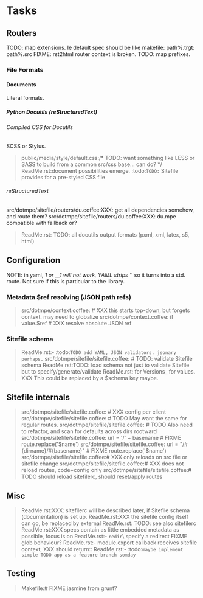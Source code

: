 # Tasks

## Routers

TODO: map extensions. Ie default spec should be like makefile: path%.trgt: path%.src
FIXME: rst2html router context is broken.
TODO: map prefixes.

### File Formats

#### Documents
Literal formats.

##### Python Docutils (reStructuredText)

###### Compiled CSS for Docutils
SCSS or Stylus.

> public/media/style/default.css:/* TODO: want something like LESS or SASS to build from a common src/css base... can do? */
> ReadMe.rst:document possibilities emerge. :todo:`TODO:` Sitefile provides for a pre-styled CSS file

###### reStructuredText
src/dotmpe/sitefile/routers/du.coffee:XXX: get all dependencies somehow, and route them?
src/dotmpe/sitefile/routers/du.coffee:XXX: du.mpe compatible with fallback or?
> ReadMe.rst:  TODO: all docutils output formats (pxml, xml, latex, s5, html)


## Configuration

NOTE: in yaml, _1 or __1 will not work, YAML strips '_' so it turns into a std. route.
Not sure if this is particular to the library.


### Metadata $ref resolving (JSON path refs)
> src/dotmpe/context.coffee:    # XXX this starts top-down, but forgets context. may need to globalize
> src/dotmpe/context.coffee:        if value.$ref # XXX resolve absolute JSON ref

### Sitefile schema
> ReadMe.rst:- :todo:`TODO add YAML, JSON validators. jsonary perhaps.`
> src/dotmpe/sitefile/sitefile.coffee:  # TODO: validate Sitefile schema
> ReadMe.rst:TODO: load schema not just to validate Sitefile but to specify/generate/validate
> ReadMe.rst:  for Versions_ for values. XXX This could be replaced by a $schema key maybe.


## Sitefile internals
> src/dotmpe/sitefile/sitefile.coffee:    # XXX config per client
> src/dotmpe/sitefile/sitefile.coffee:    # TODO May want the same for regular routes.
> src/dotmpe/sitefile/sitefile.coffee:    # TODO Also need to refactor, and scan for defaults across dirs rootward
> src/dotmpe/sitefile/sitefile.coffee:            url = '/' + basename # FIXME route.replace('$name')
> src/dotmpe/sitefile/sitefile.coffee:            url = "/#{dirname}/#{basename}" # FIXME route.replace('$name')
> src/dotmpe/sitefile/sitefile.coffee:# XXX only reloads on src file or sitefile change
> src/dotmpe/sitefile/sitefile.coffee:# XXX does not reload routes, code+config only
> src/dotmpe/sitefile/sitefile.coffee:# TODO should reload sitefilerc, should reset/apply routes


## Misc
> ReadMe.rst:XXX: sitefilerc will be described later, if Sitefile schema (documentation) is set up.
> ReadMe.rst:XXX the sitefile config itself can go, be replaced by external
> ReadMe.rst:  TODO: see also sitefilerc
> ReadMe.rst:XXX specs contain as little embedded metadata as possible, focus is on
> ReadMe.rst:- ``redir``\ specify a redirect FIXME glob behaviour?
> ReadMe.rst:- module.export callback receives sitefile context, XXX should return::
> ReadMe.rst:- :todo:`maybe implement simple TODO app as a feature branch somday`


## Testing
> Makefile:# FIXME jasmine from grunt?


